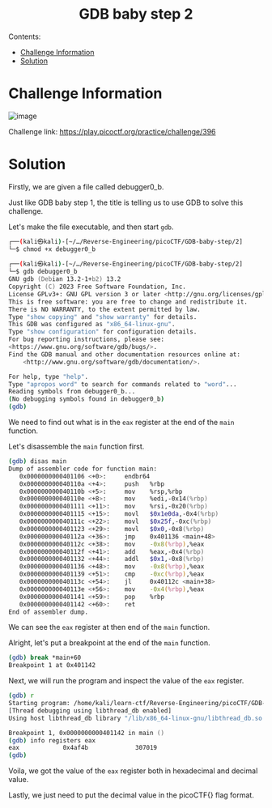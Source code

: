 <h1 align="center">GDB baby step 2</h1>

Contents:
- [Challenge Information](#challenge-information)
- [Solution](#solution)

# Challenge Information

![image](https://github.com/user-attachments/assets/ca6d9943-82ac-4b8c-9286-203f9925cb42)

Challenge link: https://play.picoctf.org/practice/challenge/396

# Solution

Firstly, we are given a file called debugger0_b.<br/>

Just like GDB baby step 1, the title is telling us to use GDB to solve this challenge.<br/>

Let's make the file executable, and then start `gdb`.

```zsh
┌──(kali㉿kali)-[~/…/Reverse-Engineering/picoCTF/GDB-baby-step/2]
└─$ chmod +x debugger0_b
                                                                                              
┌──(kali㉿kali)-[~/…/Reverse-Engineering/picoCTF/GDB-baby-step/2]
└─$ gdb debugger0_b 
GNU gdb (Debian 13.2-1+b2) 13.2
Copyright (C) 2023 Free Software Foundation, Inc.
License GPLv3+: GNU GPL version 3 or later <http://gnu.org/licenses/gpl.html>
This is free software: you are free to change and redistribute it.
There is NO WARRANTY, to the extent permitted by law.
Type "show copying" and "show warranty" for details.
This GDB was configured as "x86_64-linux-gnu".
Type "show configuration" for configuration details.
For bug reporting instructions, please see:
<https://www.gnu.org/software/gdb/bugs/>.
Find the GDB manual and other documentation resources online at:
    <http://www.gnu.org/software/gdb/documentation/>.

For help, type "help".
Type "apropos word" to search for commands related to "word"...
Reading symbols from debugger0_b...
(No debugging symbols found in debugger0_b)
(gdb)
```

We need to find out what is in the `eax` register at the end of the `main` function.<br/>

Let's disassemble the `main` function first.

```zsh
(gdb) disas main
Dump of assembler code for function main:
   0x0000000000401106 <+0>:     endbr64
   0x000000000040110a <+4>:     push   %rbp
   0x000000000040110b <+5>:     mov    %rsp,%rbp
   0x000000000040110e <+8>:     mov    %edi,-0x14(%rbp)
   0x0000000000401111 <+11>:    mov    %rsi,-0x20(%rbp)
   0x0000000000401115 <+15>:    movl   $0x1e0da,-0x4(%rbp)
   0x000000000040111c <+22>:    movl   $0x25f,-0xc(%rbp)
   0x0000000000401123 <+29>:    movl   $0x0,-0x8(%rbp)
   0x000000000040112a <+36>:    jmp    0x401136 <main+48>
   0x000000000040112c <+38>:    mov    -0x8(%rbp),%eax
   0x000000000040112f <+41>:    add    %eax,-0x4(%rbp)
   0x0000000000401132 <+44>:    addl   $0x1,-0x8(%rbp)
   0x0000000000401136 <+48>:    mov    -0x8(%rbp),%eax
   0x0000000000401139 <+51>:    cmp    -0xc(%rbp),%eax
   0x000000000040113c <+54>:    jl     0x40112c <main+38>
   0x000000000040113e <+56>:    mov    -0x4(%rbp),%eax
   0x0000000000401141 <+59>:    pop    %rbp
   0x0000000000401142 <+60>:    ret
End of assembler dump.
```

We can see the `eax` register at then end of the `main` function.<br/>

Alright, let's put a breakpoint at the end of the `main` function.

```zsh
(gdb) break *main+60
Breakpoint 1 at 0x401142
```

Next, we will run the program and inspect the value of the `eax` register.

```zsh
(gdb) r
Starting program: /home/kali/learn-ctf/Reverse-Engineering/picoCTF/GDB-baby-step/2/debugger0_b 
[Thread debugging using libthread_db enabled]
Using host libthread_db library "/lib/x86_64-linux-gnu/libthread_db.so.1".

Breakpoint 1, 0x0000000000401142 in main ()
(gdb) info registers eax
eax            0x4af4b             307019
(gdb)
```

Voila, we got the value of the `eax` register both in hexadecimal and decimal value.<br/>

Lastly, we just need to put the decimal value in the picoCTF{} flag format.
